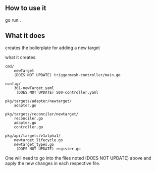 
## How to use it
go run . 

## What it does
creates the boilerplate for adding a new target

what it creates:
```
cmd/
    newTarget
    (DOES NOT UPDATE) triggermesh-controller/main.go 

config/
    301-newTarget.yaml
     (DOES NOT UPDATE) 500-controller.yaml

pkg/targets/adapter/newtarget/
    adapter.go

pkg/targets/reconciler/newtarget/
    reconciler.go
    adapter.go
    controller.go

pkg/api/targets/v1alpha1/
    newtarget_lifecycle.go
    newtarget_types.go
     (DOES NOT UPDATE) register.go
```

One will need to go into the files noted (DOES NOT UPDATE) above and apply the new changes
in each respective file.


